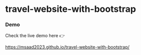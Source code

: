 # travel-website-with-bootstrap

### Demo 

Check the live demo here 👉️ 

https://msaad2023.github.io/travel-website-with-bootstrap/
